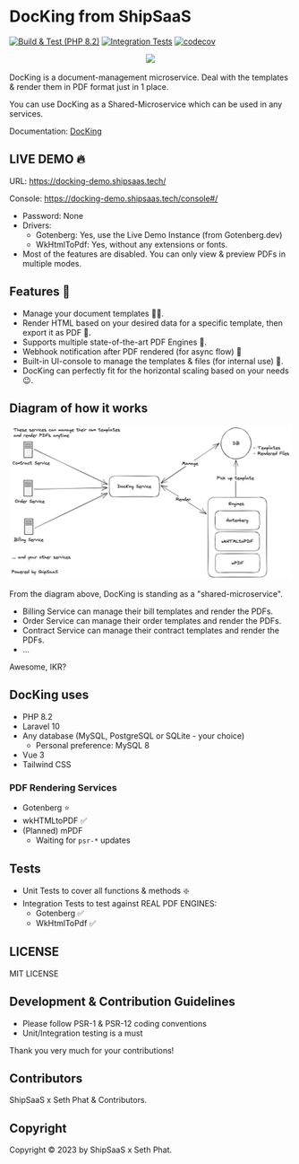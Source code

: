 # DocKing from ShipSaaS

[![Build & Test (PHP 8.2)](https://github.com/shipsaas/docking/actions/workflows/build.yml/badge.svg)](https://github.com/shipsaas/docking/actions/workflows/build.yml)
[![Integration Tests](https://github.com/shipsaas/docking/actions/workflows/integration.yml/badge.svg)](https://github.com/shipsaas/docking/actions/workflows/integration.yml)
[![codecov](https://codecov.io/gh/shipsaas/docking/branch/main/graph/badge.svg?token=FAZ9899IPW)](https://codecov.io/gh/shipsaas/docking)

<p align="center" width="100%">
    <img src="https://raw.githubusercontent.com/shipsaas/docking/main/docs/img/logo.png"> 
</p>

DocKing is a document-management microservice. Deal with the templates & render them in PDF format just in 1 place.

You can use DocKing as a Shared-Microservice which can be used in any services.

Documentation: [DocKing](https://docking.shipsaas.tech)

## LIVE DEMO 🔥

URL: https://docking-demo.shipsaas.tech/

Console: https://docking-demo.shipsaas.tech/console#/


- Password: None
- Drivers:
  - Gotenberg: Yes, use the Live Demo Instance (from Gotenberg.dev)
  - WkHtmlToPdf: Yes, without any extensions or fonts.
- Most of the features are disabled. You can only view & preview PDFs in multiple modes.

## Features 🚀
- Manage your document templates 📰🧾.
- Render HTML based on your desired data for a specific template, then export it as PDF 🏃‍.
- Supports multiple state-of-the-art PDF Engines 🍻.
- Webhook notification after PDF rendered (for async flow) 🚀
- Built-in UI-console to manage the templates & files (for internal use) 🔋.
- DocKing can perfectly fit for the horizontal scaling based on your needs 😉.

## Diagram of how it works

![DocKing](./docs/img/full-picture.png)

From the diagram above, DocKing is standing as a "shared-microservice".

- Billing Service can manage their bill templates and render the PDFs.
- Order Service can manage their order templates and render the PDFs.
- Contract Service can manage their contract templates and render the PDFs.
- ...

Awesome, IKR?

## DocKing uses
- PHP 8.2
- Laravel 10
- Any database (MySQL, PostgreSQL or SQLite - your choice)
  -  Personal preference: MySQL 8
- Vue 3
- Tailwind CSS

### PDF Rendering Services
- Gotenberg ⭐️
- wkHTMLtoPDF ✅
- (Planned) mPDF
  - Waiting for `psr-*` updates

## Tests

- Unit Tests to cover all functions & methods ❇️
- Integration Tests to test against REAL PDF ENGINES:
  - Gotenberg ✅
  - WkHtmlToPdf ✅

## LICENSE

MIT LICENSE

## Development & Contribution Guidelines
- Please follow PSR-1 & PSR-12 coding conventions
- Unit/Integration testing is a must

Thank you very much for your contributions!

## Contributors

ShipSaaS x Seth Phat & Contributors.

## Copyright

Copyright ©️ 2023 by ShipSaaS x Seth Phat.
